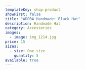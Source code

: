 ```yaml
---
templateKey: shop-product
showFirst: false
title: "ADORA Handmade: Black Hat"
description: Handmade Hat
category: Accessories
images:
  - image: img_1214.jpg
price: 15
sizes:
  - size: One size
    quantity: 5
available: true
---
```

